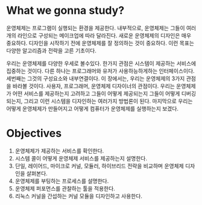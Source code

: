 # What we gonna study?

운영체제는 프로그램이 실행되는 환경을 제공한다.  내부적으로, 운영체제는 그들이 여러개의 라인으로 구성되는 메이크업에 따라 달라진다. 새로운 운영체제의 디자인은 매우 중요하다. 디자인을 시작하기 전에 운영체제를 잘 정의하는 것이 중요하다. 이런 목표는 다양한 알고리즘과 전략을 고른 기초이다.

우리는 운영체제를 다양한 우세로 볼수있다. 한가지 관점은 시스템이 제공하는 서비스에 집중하는 것이다. 다른 하나는 프로그래머와 유저가 사용하능하게하는 인터페이스이다. 세번째는 그것의 구성요소와 내부연결이다. 이 장에서는, 우리는 운영체제의 3가지 관점을 바라볼 것이다. 사용자, 프로그래머, 운영체제 디자이너의 관점이다. 우리는 운영체제가 어떤 서비스를 제공하는지 고려하고 그들이 어떻게 제공되는지 그들이 어떻게 디버깅되는지, 그리고 이런 시스템을 디자인하는 여러가지 방법론이 된다. 마지막으로 우리는 어떻게 운영체제가 만들어지고 어떻게 컴퓨터가 운영체제를 실행하는지 보겠다.

# Objectives

1. 운영체제가 제공하는 서비스를 확인한다.
2. 시스템 콜이 어떻게 운영체제 서비스를 제공하는지 설명한다.
3. 단일, 레이어드, 마이크로 커널, 모듈러, 하이브리드 전략을 비교하며 운영체제 디자인을 살펴본다.
4. 운영체제를 부팅하는 프로세스를 설명한다.
5. 운영체제 퍼포먼스를 관찰하는 툴을 적용한다.
6. 리눅스 커널을 간섭하는 커널 모듈을 디자인하고 사용한다.

